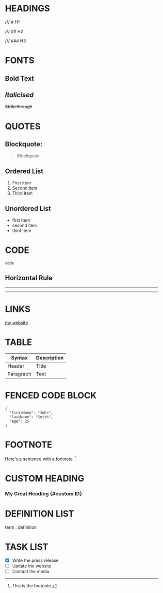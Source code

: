 # HEADINGS

/// # H1

/// ## H2

/// ### H3

# FONTS
## **Bold Text**

## *Italicised*

~~Strikethrough~~

# QUOTES

## Blockquote:

>Blockquote

## Ordered List

1. First item
2. Second item
3. Third item

## Unordered List

- first item
- second item
- third item

# CODE
`code` 

## Horizontal Rule

---
---

# LINKS

[my website](lekproductions.co.uk)

# TABLE

| Syntax | Description |
| ----------- | ----------- |
| Header | Title |
| Paragraph | Text | 

# FENCED CODE BLOCK

```
{
  "firstName": "John",
  "lastName": "Smith",
  "age": 25
}
``` 

# FOOTNOTE

Here's a sentence with a footnote. [^1]

[^1]: This is the footnote. 

# CUSTOM HEADING

### My Great Heading {#custom ID}


# DEFINITION LIST
term
: definition 

# TASK LIST

- [x] Write the press release
- [ ] Update the website
- [ ] Contact the media 

